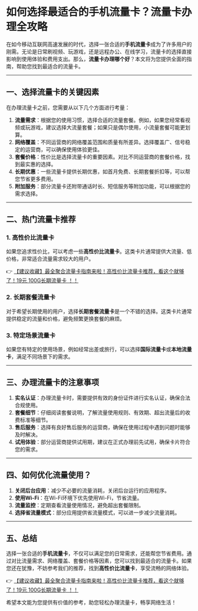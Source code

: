# 如何选择最适合的手机流量卡？流量卡办理全攻略

在如今移动互联网高速发展的时代，选择一张合适的**手机流量卡**成为了许多用户的刚需。无论是日常刷视频、玩游戏，还是远程办公、在线学习，流量卡的选择直接影响到使用体验和费用支出。那么，**流量卡办理哪个好**？本文将为您提供全面的指南，帮助您找到最适合的流量卡。

---

## 一、选择流量卡的关键因素

在办理流量卡之前，您需要从以下几个方面进行考量：

1. **流量需求**：根据您的使用习惯，选择合适的流量套餐。例如，如果您经常看视频或玩游戏，建议选择大流量套餐；如果只是偶尔使用，小流量套餐可能更划算。
2. **网络覆盖**：不同运营商的网络覆盖范围和质量有所差异。选择覆盖广、信号稳定的运营商，可以确保使用体验更佳。
3. **套餐价格**：性价比是选择流量卡的重要因素。对比不同运营商的套餐价格，找到最实惠的选择。
4. **长期优惠**：一些流量卡提供长期优惠，如首月免费、长期套餐折扣等，可以帮您节省更多费用。
5. **附加服务**：部分流量卡还附带通话时长、短信服务等附加功能，可以根据您的需求选择。

---

## 二、热门流量卡推荐

### 1. 高性价比流量卡
如果您追求性价比，可以考虑一些**高性价比流量卡**。这类卡片通常提供大流量、低价格，非常适合流量需求较大的用户。

👉 [【建议收藏】最全聚合流量卡指南来啦！高性价比流量卡推荐，看这个就够了！19元 100G长期流量卡 ！！](https://bit.ly/Liuliangka)

### 2. 长期套餐流量卡
对于希望长期使用的用户，选择**长期套餐流量卡**是一个不错的选择。这类卡片通常提供稳定的流量和价格，避免频繁更换套餐的麻烦。

### 3. 特定场景流量卡
如果您有特定的使用场景，例如经常出差或旅行，可以选择**国际流量卡**或**本地流量卡**，满足不同场景下的需求。

---

## 三、办理流量卡的注意事项

1. **实名认证**：办理流量卡时，需要提供有效的身份证件进行实名认证，确保合法合规使用。
2. **套餐细节**：仔细阅读套餐说明，了解流量使用规则、有效期、超出流量后的收费标准等细节。
3. **售后服务**：选择有良好售后服务的运营商，确保在使用过程中遇到问题时能够及时解决。
4. **试用体验**：部分运营商提供试用期，建议在正式办理前先试用，确保卡片符合您的需求。

---

## 四、如何优化流量使用？

1. **关闭后台应用**：减少不必要的流量消耗，关闭后台运行的应用程序。
2. **使用Wi-Fi**：在Wi-Fi环境下优先使用Wi-Fi，节省流量。
3. **流量监控**：定期查看流量使用情况，避免超出套餐限制。
4. **选择省流量模式**：部分应用提供省流量模式，可以进一步减少流量消耗。

---

## 五、总结

选择一张合适的**手机流量卡**，不仅可以满足您的日常需求，还能帮您节省费用。通过对比流量需求、网络覆盖、套餐价格等因素，您可以找到最适合的流量卡。如果您还在犹豫，不妨参考我们的推荐，找到**高性价比流量卡**，享受流畅的网络体验。

👉 [【建议收藏】最全聚合流量卡指南来啦！高性价比流量卡推荐，看这个就够了！19元 100G长期流量卡 ！！](https://bit.ly/Liuliangka)

希望本文能为您提供有价值的参考，助您轻松办理流量卡，畅享网络生活！